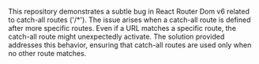 This repository demonstrates a subtle bug in React Router Dom v6 related to catch-all routes ('/*').  The issue arises when a catch-all route is defined after more specific routes. Even if a URL matches a specific route, the catch-all route might unexpectedly activate.  The solution provided addresses this behavior, ensuring that catch-all routes are used only when no other route matches.